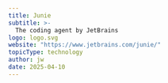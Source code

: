 ```yaml
---
title: Junie
subtitle: >-
  The coding agent by JetBrains
logo: logo.svg
website: "https://www.jetbrains.com/junie/"
topicType: technology
author: jw
date: 2025-04-10
---
```

